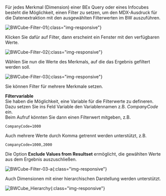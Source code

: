Für jedes Merkmal (Dimension) einer BEx Query oder eines Infocubes besteht die Möglichkeit, einen Filter zu setzen, um den MDX-Ausdruck für die Datenextraktion mit den ausgewählten Filterwerten im BW auszuführen.

![BWCube-Filter-01](/img/content/BWCube-Filter-01.jpg){:class="img-responsive"}

Klicken Sie dafür auf Filter, dann erscheint ein Fenster mit den verfügbaren Werte. 

![BWCube-Filter-02](/img/content/BWCube-Filter-02.jpg){:class="img-responsive"}

Wählen Sie nun die Werte des Merkmals, auf die das Ergebnis gefiltert werden soll. 

![BWCube-Filter-03](/img/content/BWCube-Filter-03.jpg){:class="img-responsive"}

Sie können Filter für mehrere Merkmale setzen. 

**Filtervariable** <br>
Sie haben die Möglichkeit, eine Variable für die Filterwerte zu defineren. <br>
Dazu setzen Sie ins Feld Variable den Variablennamen z.B. *CompanyCode* ein.<br>
Beim Aufruf könnten Sie dann einen Filterwert mitgeben, z.B. 
```
CompanyCode=1000
```
Auch mehrere Werte durch Komma getrennt  werden unterstützt, z.B. 
```
CompanyCode=1000,2000
```
Die Option **Exclude Values from Resultset** ermöglicht, die gewählten Werte aus dem Ergebnis auszuschließen. 

![BWCube-Filter-03-a](/img/content/BWCube-Filter-03-a.jpg){:class="img-responsive"}

Auch Dimensionen mit einer hierarchischen Darstellung werden unterstützt.

![BWCube_Hierarchy](/img/content/BWCube_Hierarchy.jpg){:class="img-responsive"}
